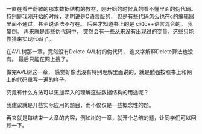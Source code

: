 一直在看严蔚敏的那本数据结构的教材，刚开始的时候真的看不懂里面的伪代码。 特别是我刚开始的时候，明明说是C语言版的，
但是有些代码怎么也在c的编辑器里面不通过，甚至说语法不存在。 后来才知道书上的是 c和c++语言混合的。 我晕倒。
再来就是那些伪代码中， 突然会有一些从来没有出现过的变量，这些只能靠猜来实现代码了。

在AVL树那一章，竟然没有Delete AVL树的伪代码， 连文字解释Delete算法也没有。 最后只能在网上搜了。

做完AVL树这一章， 感觉好像也没有特别理解里面说的，就是勉强按照书上和网上的代码重写一遍的样子。

究竟有什么方法可以更加深入的理解这些数据结构的用途呢？

我建议就是开些实际应用的题目，而不仅仅是一些概念性的题。 

再来就是每结束一大章的内容，例如树的一章，就开个总结的题，让同学们可以回顾一下。